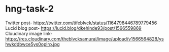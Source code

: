 # hng-task-2
Twitter post- https://twitter.com/tifeblvck/status/1164798446789779456
Lucid blog post- https://lucid.blog/dkehinde93/post/1566559869
Cloudinary image link- https://res.cloudinary.com/theblvcksamurai/image/upload/v1566564828/yshwkddbwce5ys0oplrp.jpg
